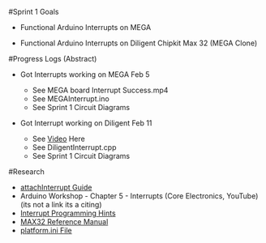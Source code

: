 #Sprint 1 Goals

- Functional Arduino Interrupts on MEGA

- Functional Arduino Interrupts on Diligent Chipkit Max 32 (MEGA Clone)

#Progress Logs (Abstract)

- Got Interrupts working on MEGA Feb 5
    - See MEGA board Interrupt Success.mp4
    - See MEGAInterrupt.ino
    - See Sprint 1 Circuit Diagrams

- Got Interrupt working on Diligent Feb 11
  
  - See [Video](https://youtu.be/Y2QtskAw-Xs) Here
  - See DiligentInterrupt.cpp
  - See Sprint 1 Circuit Diagrams

#Research

- [attachInterrupt Guide](https://www.arduino.cc/reference/en/language/functions/external-interrupts/attachinterrupt/![image](https://github.com/Tnoxn/Tristan_Zhou--2023-2024--Sprint-1-Arduino-Interrupts-Stepper-motors/assets/63614883/35bfefbf-261c-44a6-95df-b34025f9e4fc)
)
- Arduino Workshop - Chapter 5 - Interrupts (Core Electronics, YouTube) (its not a link its a citing)
- [Interrupt Programming Hints](https://chipkit.net/programming-hints)
- [MAX32 Reference Manual](https://digilent.com/reference/microprocessor/max32/reference-manual)
- [platform.ini File](https://docs.platformio.org/en/latest/integration/ide/vscode.html#project-tasks)
